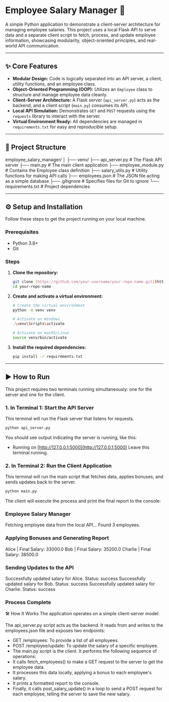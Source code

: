 # Employee Salary Manager 💼

A simple Python application to demonstrate a client-server architecture for managing employee salaries. This project uses a local Flask API to serve data and a separate client script to fetch, process, and update employee information, showcasing modularity, object-oriented principles, and real-world API communication.

---

## ✨ Core Features

* **Modular Design:** Code is logically separated into an API server, a client, utility functions, and an employee class.
* **Object-Oriented Programming (OOP):** Utilizes an `Employee` class to structure and manage employee data cleanly.
* **Client-Server Architecture:** A Flask server (`api_server.py`) acts as the backend, and a client script (`main.py`) consumes its API.
* **Local API Simulation:** Demonstrates `GET` and `POST` requests using the `requests` library to interact with the server.
* **Virtual Environment Ready:** All dependencies are managed in `requirements.txt` for easy and reproducible setup.

---

## 📁 Project Structure

employee_salary_manager/
│
├── venv/
├── api_server.py       # The Flask API server
├── main.py             # The main client application
├── employee_module.py  # Contains the Employee class definition
├── salary_utils.py     # Utility functions for making API calls
├── employees.json      # The JSON file acting as a simple database
├── .gitignore          # Specifies files for Git to ignore
└── requirements.txt    # Project dependencies

---

## ⚙️ Setup and Installation

Follow these steps to get the project running on your local machine.

### Prerequisites

* Python 3.8+
* Git

### Steps

1.  **Clone the repository:**
    ```bash
    git clone [https://github.com/your-username/your-repo-name.git](https://github.com/your-username/your-repo-name.git)
    cd your-repo-name
    ```

2.  **Create and activate a virtual environment:**
    ```bash
    # Create the virtual environment
    python -m venv venv

    # Activate on Windows
    .\venv\Scripts\activate

    # Activate on macOS/Linux
    source venv/bin/activate
    ```

3.  **Install the required dependencies:**
    ```bash
    pip install -r requirements.txt
    ```

---

## ▶️ How to Run

This project requires two terminals running simultaneously: one for the server and one for the client.

### 1. In Terminal 1: Start the API Server

This terminal will run the Flask server that listens for requests.

```bash
python api_server.py
```


You should see output indicating the server is running, like this:

 * Running on [http://127.0.0.1:5000](http://127.0.0.1:5000)
Leave this terminal running.

### 2. In Terminal 2: Run the Client Application
This terminal will run the main script that fetches data, applies bonuses, and sends updates back to the server.


```bash
python main.py
```

The client will execute the process and print the final report to the console:

### Employee Salary Manager 

Fetching employee data from the local API...
Found 3 employees.

### Applying Bonuses and Generating Report 
Alice      | Final Salary: 33000.0
Bob        | Final Salary: 35200.0
Charlie    | Final Salary: 38500.0

### Sending Updates to the API
Successfully updated salary for Alice. Status: success
Successfully updated salary for Bob. Status: success
Successfully updated salary for Charlie. Status: success

### Process Complete
🛠️ How It Works
The application operates on a simple client-server model:

The api_server.py script acts as the backend. It reads from and writes to the employees.json file and exposes two endpoints:

 * GET /employees: To provide a list of all employees.
 * POST /employee/update: To update the salary of a specific employee.
 * The main.py script is the client. It performs the following sequence of operations:
 * It calls fetch_employees() to make a GET request to the server to get the employee data.
 * It processes this data locally, applying a bonus to each employee's salary.
 * It prints a formatted report to the console.
 * Finally, it calls post_salary_update() in a loop to send a POST request for each employee, telling the server to save the new salary.
